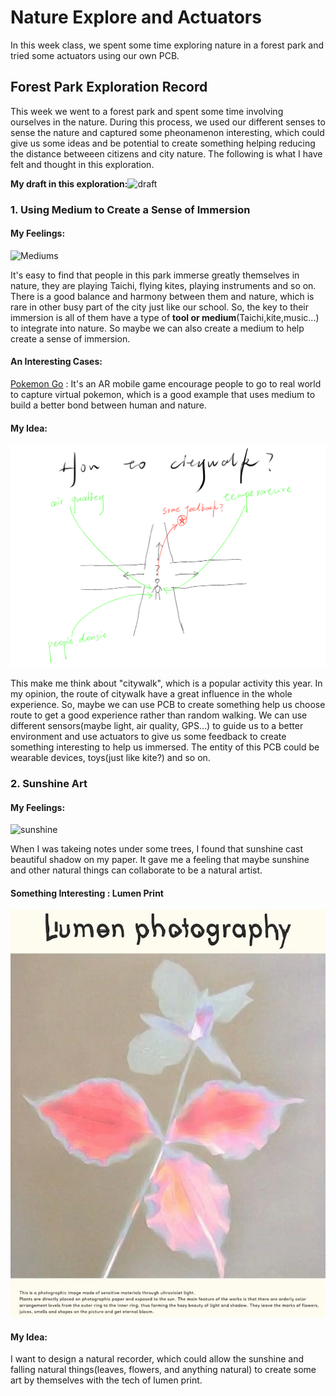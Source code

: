 # Nature Explore and Actuators

In this week class, we spent some time exploring nature in a forest park and tried some actuators using our own PCB.

## Forest Park Exploration Record
This week we went to a forest park and spent some time involving ourselves in the nature. During this process, we used our different senses to sense the nature and captured some pheonamenon interesting, which could give us some ideas and be potential to create something helping reducing the distance betweeen citizens and city nature. The following is what I have felt and thought in this exploration.

**My draft in this exploration:**![draft](./images/draft.png) 

### 1. Using Medium to Create a Sense of Immersion

#### My Feelings:

![Mediums](./images/Medium.png) 

It's easy to find that people in this park immerse greatly themselves in nature, they are playing Taichi, flying kites, playing instruments and so on. There is a good balance and harmony between them and nature, which is rare in other busy part of the city just like our school. So, the key to their immersion is all of them have a type of **tool or medium**(Taichi,kite,music...) to integrate into nature. So maybe we can also create a medium to help create a sense of immersion.

#### An Interesting Cases:

[Pokemon Go](https://pokemongolive.com/?hl=en) : It's an AR mobile game encourage people to go to real world to capture virtual pokemon, which is a good example that uses medium to build a better bond between human and nature.

#### My Idea:

![How to Citywalk](./images/how2citywalk.png) 

This make me think about "citywalk", which is a popular activity this year. In my opinion, the route of citywalk have a great influence in the whole experience. So, maybe we can use PCB to create something help us choose route to get a good experience rather than random walking. We can use different sensors(maybe light, air quality, GPS...) to guide us to a better environment and use actuators to give us some feedback to create something interesting to help us immersed. The entity of this PCB could be wearable devices, toys(just like kite?) and so on.

### 2. Sunshine Art

#### My Feelings:

![sunshine](./images/sunshine.png) 

When I was takeing notes under some trees, I found that sunshine cast beautiful shadow on my paper. It gave me a feeling that maybe sunshine and other natural things can collaborate to be a natural artist.

#### Something Interesting : Lumen Print

![lumen](./images/lumen.png) 

#### My Idea:

I want to design a natural recorder, which could allow the sunshine and falling natural things(leaves, flowers, and anything natural) to create some art by themselves with the tech of lumen print.
